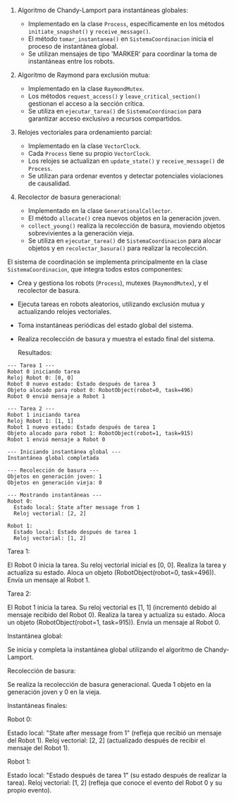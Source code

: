 1. Algoritmo de Chandy-Lamport para instantáneas globales:
   - Implementado en la clase `Process`, específicamente en los métodos `initiate_snapshot()` y `receive_message()`.
   - El método `tomar_instantanea()` en `SistemaCoordinacion` inicia el proceso de instantánea global.
   - Se utilizan mensajes de tipo 'MARKER' para coordinar la toma de instantáneas entre los robots.

2. Algoritmo de Raymond para exclusión mutua:
   - Implementado en la clase `RaymondMutex`.
   - Los métodos `request_access()` y `leave_critical_section()` gestionan el acceso a la sección crítica.
   - Se utiliza en `ejecutar_tarea()` de `SistemaCoordinacion` para garantizar acceso exclusivo a recursos compartidos.

3. Relojes vectoriales para ordenamiento parcial:
   - Implementado en la clase `VectorClock`.
   - Cada `Process` tiene su propio `VectorClock`.
   - Los relojes se actualizan en `update_state()` y `receive_message()` de `Process`.
   - Se utilizan para ordenar eventos y detectar potenciales violaciones de causalidad.

4. Recolector de basura generacional:
   - Implementado en la clase `GenerationalCollector`.
   - El método `allocate()` crea nuevos objetos en la generación joven.
   - `collect_young()` realiza la recolección de basura, moviendo objetos sobrevivientes a la generación vieja.
   - Se utiliza en `ejecutar_tarea()` de `SistemaCoordinacion` para alocar objetos y en `recolectar_basura()` para realizar la recolección.

El sistema de coordinación se implementa principalmente en la clase `SistemaCoordinacion`, que integra todos estos componentes:
- Crea y gestiona los robots (`Process`), mutexes (`RaymondMutex`), y el recolector de basura.
- Ejecuta tareas en robots aleatorios, utilizando exclusión mutua y actualizando relojes vectoriales.
- Toma instantáneas periódicas del estado global del sistema.
- Realiza recolección de basura y muestra el estado final del sistema.

  Resultados:


```
--- Tarea 1 ---
Robot 0 iniciando tarea
Reloj Robot 0: [0, 0]
Robot 0 nuevo estado: Estado después de tarea 3
Objeto alocado para robot 0: RobotObject(robot=0, task=496)
Robot 0 envió mensaje a Robot 1

--- Tarea 2 ---
Robot 1 iniciando tarea
Reloj Robot 1: [1, 1]
Robot 1 nuevo estado: Estado después de tarea 1
Objeto alocado para robot 1: RobotObject(robot=1, task=915)
Robot 1 envió mensaje a Robot 0

--- Iniciando instantánea global ---
Instantánea global completada

--- Recolección de basura ---
Objetos en generación joven: 1
Objetos en generación vieja: 0

--- Mostrando instantáneas ---
Robot 0:
  Estado local: State after message from 1
  Reloj vectorial: [2, 2]

Robot 1:
  Estado local: Estado después de tarea 1
  Reloj vectorial: [1, 2]
```


Tarea 1:

El Robot 0 inicia la tarea.
Su reloj vectorial inicial es [0, 0].
Realiza la tarea y actualiza su estado.
Aloca un objeto (RobotObject(robot=0, task=496)).
Envía un mensaje al Robot 1.


Tarea 2:

El Robot 1 inicia la tarea.
Su reloj vectorial es [1, 1] (incrementó debido al mensaje recibido del Robot 0).
Realiza la tarea y actualiza su estado.
Aloca un objeto (RobotObject(robot=1, task=915)).
Envía un mensaje al Robot 0.


Instantánea global:

Se inicia y completa la instantánea global utilizando el algoritmo de Chandy-Lamport.


Recolección de basura:

Se realiza la recolección de basura generacional.
Queda 1 objeto en la generación joven y 0 en la vieja.


Instantáneas finales:

Robot 0:

Estado local: "State after message from 1" (refleja que recibió un mensaje del Robot 1).
Reloj vectorial: [2, 2] (actualizado después de recibir el mensaje del Robot 1).


Robot 1:

Estado local: "Estado después de tarea 1" (su estado después de realizar la tarea).
Reloj vectorial: [1, 2] (refleja que conoce el evento del Robot 0 y su propio evento).
  
